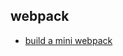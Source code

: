 
## webpack 

- [build a mini webpack](https://github.com/ronami/minipack/blob/master/src/minipack.js)

